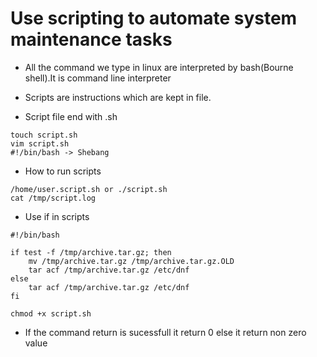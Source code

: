 # Use scripting to automate system maintenance tasks

- All the command we type in linux are interpreted by bash(Bourne shell).It is command line interpreter

- Scripts are instructions which are kept in file.

- Script file end with .sh
```
touch script.sh
vim script.sh
#!/bin/bash -> Shebang
```
- How to run scripts
```
/home/user.script.sh or ./script.sh
cat /tmp/script.log
```
- Use if in scripts
```
#!/bin/bash

if test -f /tmp/archive.tar.gz; then
    mv /tmp/archive.tar.gz /tmp/archive.tar.gz.OLD
    tar acf /tmp/archive.tar.gz /etc/dnf
else
    tar acf /tmp/archive.tar.gz /etc/dnf
fi

chmod +x script.sh
```
- If the command return is sucessfull it return 0 else it return non zero value

